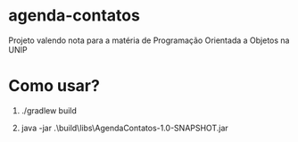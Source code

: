 # agenda-contatos
Projeto valendo nota para a matéria de Programação Orientada a Objetos na UNIP

# Como usar?

1) ./gradlew build

2) java -jar .\build\libs\AgendaContatos-1.0-SNAPSHOT.jar
